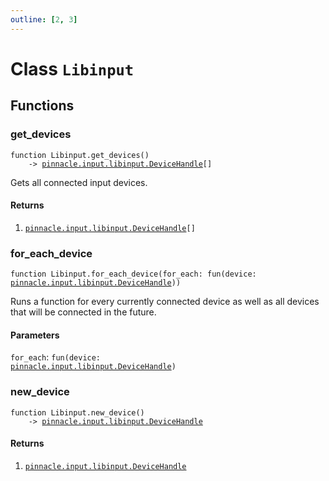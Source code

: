 ```yaml
---
outline: [2, 3]
---
```


# Class `Libinput`






## Functions

### <Badge type="function" text="function" /> get_devices

<div class="language-lua"><pre><code>function Libinput.get_devices()
    -> <a href="/lua-reference/classes/pinnacle.input.libinput.DeviceHandle">pinnacle.input.libinput.DeviceHandle</a>[]</code></pre></div>

Gets all connected input devices.




#### Returns

1. <code><a href="/lua-reference/classes/pinnacle.input.libinput.DeviceHandle">pinnacle.input.libinput.DeviceHandle</a>[]</code>




### <Badge type="function" text="function" /> for_each_device

<div class="language-lua"><pre><code>function Libinput.for_each_device(for_each: fun(device: <a href="/lua-reference/classes/pinnacle.input.libinput.DeviceHandle">pinnacle.input.libinput.DeviceHandle</a>))</code></pre></div>

Runs a function for every currently connected device as well as
all devices that will be connected in the future.


#### Parameters

`for_each`: <code>fun(device: <a href="/lua-reference/classes/pinnacle.input.libinput.DeviceHandle">pinnacle.input.libinput.DeviceHandle</a>)</code>






### <Badge type="function" text="function" /> new_device

<div class="language-lua"><pre><code>function Libinput.new_device()
    -> <a href="/lua-reference/classes/pinnacle.input.libinput.DeviceHandle">pinnacle.input.libinput.DeviceHandle</a></code></pre></div>





#### Returns

1. <code><a href="/lua-reference/classes/pinnacle.input.libinput.DeviceHandle">pinnacle.input.libinput.DeviceHandle</a></code>



